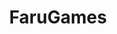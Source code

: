 ---
title: "FaruGames"
desc: "FaruGames, a now-closed Minecraft Games Network."
link: "https://github.com/onRuntime/?q=farugames"
thumbnail_link: "/assets/img/projects/farugames.jpg"
tags: ["Open Source", "Minecraft"]
---